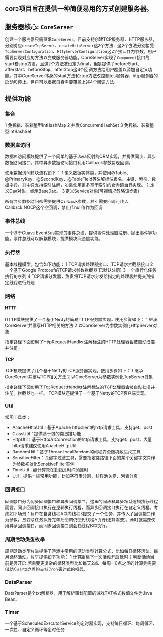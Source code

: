 ## core项目旨在提供一种简便易用的方式创建服务器。

## 服务器核心: `CoreServer`
创建一个服务器只需继承`CoreServer`。目前支持创建TCP服务器、HTTP服务器，分别对应`createTcpServer`、`createHttpServer`这2个方法，这2个方法分别接受`TcpServerConfiguration`、`HttpServerConfiguration`这2个接口作为参数，用户需要实现对应的方法以完成服务器功能。CoreServer实现了`Component`接口的start和stop方法，且这2个方法被设定为final，但是提供了beforeStart、afterStart、beforeStop、afterStop这4个回调方法给用户覆盖以添加自定义功能。其中CoreServer本身的start方法和stop方法仅控制tcp服务器、http服务器的启动和停止。用户可以根据自身需要覆盖上述4个回调方法。

## 提供功能
### 集合
1 免拆箱、装箱整型IntHashMap
2 并发ConcurrentHashSet
3 免拆箱、装箱整型IntHashSet

### 数据库访问
数据库访问模块提供了一个简单的基于Java反射的ORM实现，并提供同步、异步数据访问接口，其中异步数据访问接口利用Callback参数实现回调。

使用数据访问模块流程如下：
1 定义数据实体类，并使用@Table、@PrimaryKey、@SecondKey、@TableField等注解标注表名、主键、索引、数据字段。其中只支持索引注解，如需使用更多基于索引的查询请自行实现。
2 定义Dao对象，继承BaseDao。
3 定义Service对象(可视情况忽略该步骤)

所有异步数据访问都需要提供Callback参数，若不需要回调可传入Callback.NOOP这个空回调，禁止传null值作为回调

### 事件总线
一个基于Guava EventBus实现的事件总线，提供事件处理器注册、抛出事件等功能。事件总线可以解耦模块，提供模块间通信功能。

### 执行器
基本线程模型。包含如下功能：
1 TCP请求处理器接口、TCP请求拦截器接口
2 一个基于Google Protobuf的TCP请求参数拦截器(已默认注册)
3 一个串行化任务执行的序列
4 TCP请求分发器，负责将TCP请求分发给指定的处理器并提交到指定线程进行处理

### 网络
#### HTTP
HTTP模块提供了一个基于Netty的简易HTTP服务器实现。使用步骤如下：
1 继承CoreServer并重写HTTP相关的方法
2 以CoreServer为参数实例化HttpServer对象

指定路径下面使用了HttpRequestHandler注解标注的HTTP处理器会被自动扫描并注册。

#### TCP
TCP模块提供了几个基于Netty的TCP服务器实现。使用步骤如下：
1 继承CoreServer并重写TCP相关方法
2 以CoreServer为参数实例化TcpServer对象

指定路径下面使用了TcpRequestHandler注解标注的TCP处理器会被自动扫描并注册，拦截器也一样。
TCP模块还提供了一个基于Netty的TCP客户端实现。

### Util
常用工具类：
* ApacheHttpUtil：基于Apache httpclient的http请求工具，支持get、post
* ClassUtil：提供基于包的类扫描功能
* HttpUtil：基于HttpUrlConnection的http请求工具，支持get、post，大量http请求建议使用ApacheHttpUtil
* RandomUtil：基于ThreadLocalRandom的线程安全随机数生成工具
* SensitiveFilter：关键字过滤工具，需要指定类路径下面的某个关键字文件作为参数初始化SensitiveFilter实例
* TimeUtil：能计算现在到指定时间的延时
* Util：提供一些常用功能，比如字符串分割、线程池关停、列表分页

### 回调接口
回调接口分为同步回调接口和异步回调接口，这里的同步和异步相对逻辑执行线程而言，同步回调接口执行在逻辑执行线程，而异步回调接口执行在自定义线程。考虑如下场景：用户在自身线程A中向线程B提交了一个任务，并传入了回调接口作为参数，且要求任务执行完毕后回调仍回到线程A执行(逻辑需要)，此时就需要使用异步回调接口，而同步回调接口则会在线程B中执行。

### 周期活动类型枚举
周期活动类型枚举提供了游戏中常用的活动类型计算公式，比如每日循环活动、每月循环活动。枚举提供如下功能：
1 计算距离下一次活动开启延时
2 判断活动当前是否开启
若需要更复杂的循环类型比如每天2点、每周一0点之类的计算则需要借助Quartz之类的支持Cron表达式的框架。

### DataParser
DataParser是个txt解析器，用于解析策划配置的游戏TXT格式数值文件为Java Bean。

### Timer
一个基于ScheduledExecutorService的定时器实现，支持每日循环、每周循环、一次性、自定义循环等定时任务

